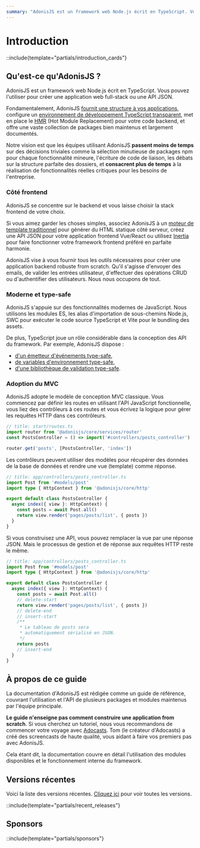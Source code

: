 ```yaml
---
summary: "AdonisJS est un framework web Node.js écrit en TypeScript. Vous pouvez l'utiliser pour créer une application web full-stack ou une API JSON."
---
```


# Introduction

::include{template="partials/introduction_cards"}

## Qu'est-ce qu'AdonisJS ?

AdonisJS est un framework web Node.js écrit en TypeScript. Vous pouvez l'utiliser pour créer une application web full-stack ou une API JSON.

Fondamentalement, AdonisJS [fournit une structure à vos applications](../getting_started/folder_structure.md), configure un [environnement de développement TypeScript transparent](../concepts/typescript_build_process.md),  met en place le [HMR](../concepts/hmr.md) (Hot Module Replacement) pour votre code backend,  et offre une vaste collection de packages bien maintenus et largement documentés.

Notre vision est que les équipes utilisant AdonisJS **passent moins de temps** sur des décisions triviales comme la sélection minutieuse de packages npm pour chaque fonctionnalité mineure, l'écriture de code de liaison, les débats sur la structure parfaite des dossiers, et **consacrent plus de temps**  à la réalisation de fonctionnalités réelles critiques pour les besoins de l'entreprise.

### Côté frontend

AdonisJS se concentre sur le backend et vous laisse choisir la stack frontend de votre choix.

Si vous aimez garder les choses simples, associez AdonisJS à un [moteur de template traditionnel](../views-and-templates/introduction.md) pour générer du HTML statique côté serveur, créez une API JSON pour votre application frontend Vue/React ou utilisez [Inertia](../views-and-templates/inertia.md) pour faire fonctionner votre framework frontend préféré en parfaite harmonie.

AdonisJS vise à vous fournir tous les outils nécessaires pour créer une application backend robuste from scratch. Qu'il s'agisse d'envoyer des emails, de valider les entrées utilisateur, d'effectuer des opérations CRUD ou d'authentifier des utilisateurs. Nous nous occupons de tout.

### Moderne et type-safe

AdonisJS s'appuie sur des fonctionnalités modernes de JavaScript. Nous utilisons les modules ES, les alias d'importation de sous-chemins Node.js, SWC pour exécuter le code source TypeScript et Vite pour le bundling des assets.

De plus, TypeScript joue un rôle considérable dans la conception des API du framework. Par exemple, AdonisJS dispose :

- [d'un émetteur d'événements type-safe](../digging_deeper/emitter.md#making-events-type-safe),
- [de variables d'environnement type-safe](../getting_started/environment_variables.md),
- [d'une bibliothèque de validation type-safe](../basics/validation.md).

### Adoption du MVC

AdonisJS adopte le modèle de conception MVC classique. Vous commencez par définir les routes en utilisant l'API JavaScript fonctionnelle, vous liez des contrôleurs à ces routes et vous écrivez la logique pour gérer les requêtes HTTP dans ces contrôleurs.

```ts
// title: start/routes.ts
import router from '@adonisjs/core/services/router'
const PostsController = () => import('#controllers/posts_controller')

router.get('posts', [PostsController, 'index'])
```

Les contrôleurs peuvent utiliser des modèles pour récupérer des données de la base de données et rendre une vue (template) comme réponse.

```ts
// title: app/controllers/posts_controller.ts
import Post from '#models/post'
import type { HttpContext } from '@adonisjs/core/http'

export default class PostsController {
  async index({ view }: HttpContext) {
    const posts = await Post.all()
    return view.render('pages/posts/list', { posts })
  }
}
```

Si vous construisez une API, vous pouvez remplacer la vue par une réponse JSON. Mais le processus de gestion et de réponse aux requêtes HTTP reste le même.

```ts
// title: app/controllers/posts_controller.ts
import Post from '#models/post'
import type { HttpContext } from '@adonisjs/core/http'

export default class PostsController {
  async index({ view }: HttpContext) {
    const posts = await Post.all()
    // delete-start
    return view.render('pages/posts/list', { posts })
    // delete-end
    // insert-start
    /**
     * Le tableau de posts sera 
     * automatiquement sérialisé en JSON.
     */
    return posts
    // insert-end
  }
}
```

## À propos de ce guide

La documentation d'AdonisJS est rédigée comme un guide de référence, couvrant l'utilisation et l'API de plusieurs packages et modules maintenus par l'équipe principale.

**Le guide n'enseigne pas comment construire une application from scratch**. Si vous cherchez un tutoriel, nous vous recommandons de commencer votre voyage avec [Adocasts](https://adocasts.com/). Tom (le créateur d'Adocasts) a créé des screencasts de haute qualité, vous aidant à faire vos premiers pas avec AdonisJS.

Cela étant dit, la documentation couvre en détail l'utilisation des modules disponibles et le fonctionnement interne du framework.

## Versions récentes
Voici la liste des versions récentes. [Cliquez ici](./releases.md) pour voir toutes les versions.

::include{template="partials/recent_releases"}

## Sponsors

::include{template="partials/sponsors"}
